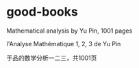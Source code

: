# good-books

Mathematical analysis by Yu Pin, 1001 pages


l'Analyse Mathématique 1, 2, 3 de Yu Pin


于品的数学分析一二三，共1001页

